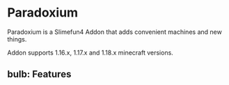 # Paradoxium
Paradoxium is a Slimefun4 Addon that adds convenient machines and new things.

Addon supports 1.16.x, 1.17.x and 1.18.x minecraft versions.

## bulb: Features
